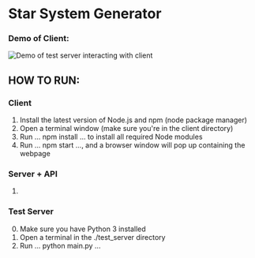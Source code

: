 # Star System Generator

### Demo of Client:
![Demo of test server interacting with client](https://media2.giphy.com/media/OIg06V7rvJhzfq5OXL/giphy.gif?cid=790b7611df74cf2a4eb885129296cf2196028d88359a5970&rid=giphy.gif&ct=g)

## HOW TO RUN:
### Client
1. Install the latest version of Node.js and npm (node package manager)
2. Open a terminal window (make sure you're in the client directory)
3. Run ... npm install ... to install all required Node modules
4. Run ... npm start ..., and a browser window will pop up containing the webpage

### Server + API
1. 

### Test Server
0. Make sure you have Python 3 installed
1. Open a terminal in the ./test_server directory
2. Run ... python main.py ...